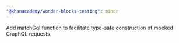 ```yaml
---
"@khanacademy/wonder-blocks-testing": minor
---
```


Add matchGql function to facilitate type-safe construction of mocked GraphQL requests
